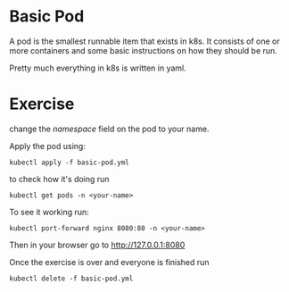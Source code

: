 # Basic Pod

A pod is the smallest runnable item that exists in k8s. It consists of one or more containers and some basic instructions on how they should be run.

Pretty much everything in k8s is written in yaml.

# Exercise

change the *namespace* field on the pod to your name.

Apply the pod using:

```
kubectl apply -f basic-pod.yml
```

to check how it's doing run

```
kubectl get pods -n <your-name>
```
To see it working run:

```
kubectl port-forward nginx 8080:80 -n <your-name>
```

Then in your browser go to http://127.0.0.1:8080

Once the exercise is over and everyone is finished run

```
kubectl delete -f basic-pod.yml
```